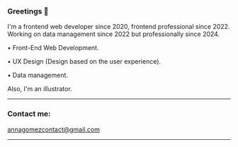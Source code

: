 ### Greetings 👋

I'm a frontend web developer since 2020, frontend professional since 2022. Working on data management since 2022 but professionally since 2024.

• Front-End Web Development.

• UX Design (Design based on the user experience).

• Data management.

Also, I'm an illustrator.


-----------------

### Contact me:

annagomezcontact@gmail.com

-----------------

<!--
**APEGS/APEGS** is a ✨ _special_ ✨ repository because its `README.md` (this file) appears on your GitHub profile.

Here are some ideas to get you started:

- 🔭 I’m currently working on ...
- 🌱 I’m currently learning ...
- 👯 I’m looking to collaborate on ...
- 🤔 I’m looking for help with ...
- 💬 Ask me about ...
- 📫 How to reach me: ...
- 😄 Pronouns: ...
- ⚡ Fun fact: ...
-->
